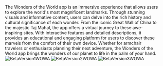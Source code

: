 
The Wonders of the World app is an immersive experience that allows users to explore the world's most magnificent landmarks. 
Through stunning visuals and informative content, users can delve into the rich history and cultural significance of each wonder. 
From the iconic Great Wall of China to the majestic Taj Mahal, the app offers a virtual journey to these awe-inspiring sites. 
With interactive features and detailed descriptions, it provides an educational and engaging platform for users to discover these marvels from the comfort of their own device.
Whether for armchair travelers or enthusiasts planning their next adventure, the Wonders of the World app brings the wonders of our planet to life in the palm of your hand.![BetaVersion1WOWA](https://github.com/YoAhdi/Wonders-of-the-World-App-swift/assets/124980699/03d0b79a-eb57-44bf-af44-14bdff842299)
![BetaVersion2WOWA](https://github.com/YoAhdi/Wonders-of-the-World-App-swift/assets/124980699/26d303a1-30d0-40ee-9424-008db6c54b41)
![BetaVersion3WOWA](https://github.com/YoAhdi/Wonders-of-the-World-App-swift/assets/124980699/f319ecea-6220-429a-9ac9-1bac0d11657b)

